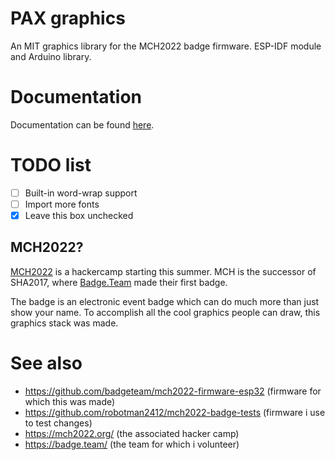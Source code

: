 # PAX graphics
An MIT graphics library for the MCH2022 badge firmware.
ESP-IDF module and Arduino library.

# Documentation
Documentation can be found [here](docs).

# TODO list
- [ ] Built-in word-wrap support
- [ ] Import more fonts
- [x] Leave this box unchecked

## MCH2022?
[MCH2022](https://mch2022.org/) is a hackercamp starting this summer.
MCH is the successor of SHA2017, where [Badge.Team](https://badge.team/) made their first badge.

The badge is an electronic event badge which can do much more than just show your name.
To accomplish all the cool graphics people can draw, this graphics stack was made.

# See also
- https://github.com/badgeteam/mch2022-firmware-esp32 (firmware for which this was made)
- https://github.com/robotman2412/mch2022-badge-tests (firmware i use to test changes)
- https://mch2022.org/ (the associated hacker camp)
- https://badge.team/  (the team for which i volunteer)
